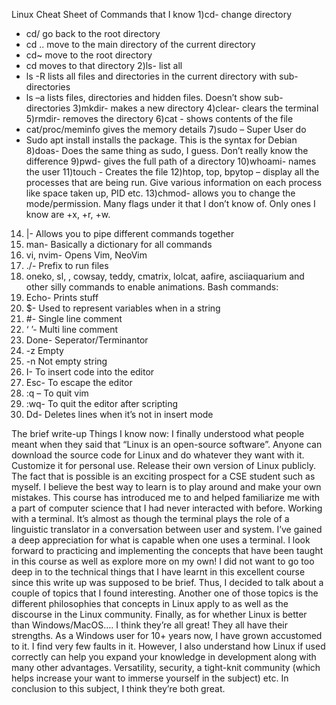 Linux Cheat Sheet of Commands that I know 
1)cd- change directory
-	cd/  go back to the root directory
-	cd .. move to the main directory of the current directory
-	cd~ move to the root directory
-	cd <dirname> moves to that directory
2)ls- list all
-	ls -R lists all files and directories in the current directory with sub-directories
-	 ls –a lists files, directories and hidden files. Doesn’t show sub-directories
3)mkdir- makes a new directory
4)clear- clears the terminal
5)rmdir- removes the directory
6)cat <filename>- shows contents of the file
- cat/proc/meminfo gives the memory details
7)sudo – Super User do
-	Sudo apt install <package> installs the package. This is the syntax for Debian
8)doas- Does the same thing as sudo, I guess. Don’t really know the difference
9)pwd- gives the full path of a directory
10)whoami- names the user
11)touch <filename>- Creates the file
12)htop, top, bpytop – display all the processes that are being run. Give various information on each process like space taken up, PID etc.
13)chmod- allows you to change the mode/permission. Many flags under it that I don’t know of. Only ones I know are +x, +r, +w.
14) |- Allows you to pipe different commands together
15) man- Basically a dictionary for all commands
16) vi, nvim- Opens Vim, NeoVim
17) ./- Prefix to run files 
18) oneko, sl, , cowsay, teddy, cmatrix, lolcat, aafire, asciiaquarium and other silly commands to enable animations.
Bash commands:
1)	Echo- Prints stuff
2)	$- Used to represent variables when in a string
3)	#- Single line comment
4)	‘ ’- Multi line comment
5)	Done- Seperator/Terminantor
6)	-z Empty
7)	-n Not empty string
8)	I- To insert code into the editor
9)	Esc- To escape the editor
10)	:q – To quit vim
11)	:wq- To quit the editor after scripting
12)	Dd- Deletes lines when it’s not in insert mode


The brief write-up
Things I know now:
I finally understood what people meant when they said that “Linux is an open-source software”. Anyone can download the source code for Linux and do whatever they want
with it. Customize it for personal use. Release their own version of Linux publicly. The fact that is possible is an exciting prospect for a CSE student such as myself.
I believe the best way to learn is to play around and make your own mistakes. This course has introduced me to and helped familiarize me with a part of computer science 
that I had never interacted with before. Working with a terminal. It’s almost as though the terminal plays the role of a linguistic translator in a conversation between
user and system. I’ve gained a deep appreciation for what is capable when one uses a terminal. I look forward to practicing and implementing the concepts that have been 
taught in this course as well as explore more on my own! I did not want to go too deep in to the technical things that I have learnt in this excellent course since this
write up was supposed to be brief. Thus, I decided to talk about a couple of topics that I found interesting. Another one of those topics is the different philosophies 
that concepts in Linux apply to as well as the discourse in the Linux community. 
Finally, as for whether Linux is better than Windows/MacOS…. I think they’re all great! They all have their strengths. As a Windows user for 10+ years now, I have grown accustomed to it. I find very few faults in it. However, I also understand how Linux if used correctly can help you expand your knowledge in development along with many other advantages. Versatility, security, a tight-knit community (which helps increase your want to immerse yourself in the subject) etc. In conclusion to this subject, I think they’re both great. 

